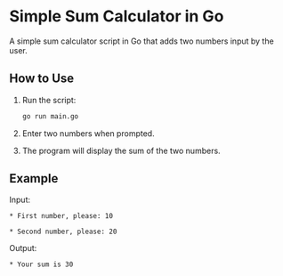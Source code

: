 # Simple Sum Calculator in Go

A simple sum calculator script in Go that adds two numbers input by the user.

## How to Use

1. Run the script:
    ```bash
    go run main.go
    ```

2. Enter two numbers when prompted.

3. The program will display the sum of the two numbers.

## Example

Input: 

    * First number, please: 10 
    
    * Second number, please: 20


Output: 

    * Your sum is 30


